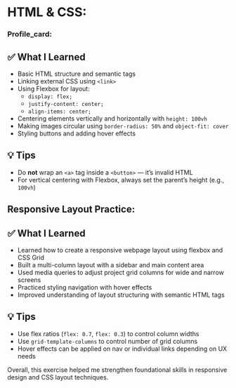 #  HTML & CSS:

### Profile_card:

## ✅ What I Learned

- Basic HTML structure and semantic tags
- Linking external CSS using `<link>`
- Using Flexbox for layout:
  - `display: flex;`
  - `justify-content: center;`
  - `align-items: center;`
- Centering elements vertically and horizontally with `height: 100vh`
- Making images circular using `border-radius: 50%` and `object-fit: cover`
- Styling buttons and adding hover effects

## 💡 Tips

- Do **not** wrap an `<a>` tag inside a `<button>` — it’s invalid HTML
- For vertical centering with Flexbox, always set the parent’s height (e.g., `100vh`)

## Responsive Layout Practice:

## ✅ What I Learned
- Learned how to create a responsive webpage layout using flexbox and CSS Grid  
- Built a multi-column layout with a sidebar and main content area  
- Used media queries to adjust project grid columns for wide and narrow screens  
- Practiced styling navigation with hover effects  
- Improved understanding of layout structuring with semantic HTML tags  
## 💡 Tips
  - Use flex ratios (`flex: 0.7`, `flex: 0.3`) to control column widths  
  - Use `grid-template-columns` to control number of grid columns  
  - Hover effects can be applied on nav or individual links depending on UX needs  

Overall, this exercise helped me strengthen foundational skills in responsive design and CSS layout techniques.
